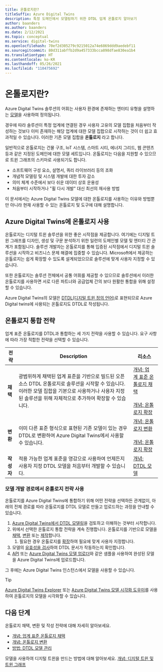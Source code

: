 ```yaml
---
title: 온톨로지란?
titleSuffix: Azure Digital Twins
description: 특정 도메인에서 모델링하기 위한 DTDL 업계 온톨로지 알아보기
author: baanders
ms.author: baanders
ms.date: 2/12/2021
ms.topic: conceptual
ms.service: digital-twins
ms.openlocfilehash: 70ef2d305279c9215012a74e6869ddd9aedebf11
ms.sourcegitcommit: 80d311abffb2d9a457333bcca898dfae830ea1b4
ms.translationtype: HT
ms.contentlocale: ko-KR
ms.lasthandoff: 05/26/2021
ms.locfileid: "110475692"
---
```

# <a name="what-is-an-ontology"></a>온톨로지란? 

Azure Digital Twins 솔루션의 어휘는 사용자 환경에 존재하는 엔터티 유형을 설명하는 [모델](concepts-models.md)을 사용하여 정의됩니다.

경우에 따라 솔루션이 특정 업계에 연결된 경우 사용자 고유의 모델 집합을 처음부터 작성하는 것보다 이미 존재하는 해당 업계에 대한 모델 집합으로 시작하는 것이 더 쉽고 효과적일 수 있습니다. 이러한 기존 모델 집합을 **온톨로지** 라고 합니다. 

일반적으로 온톨로지는 건물 구조, IoT 시스템, 스마트 시티, 에너지 그리드, 웹 콘텐츠 등과 같은 지정된 도메인에 대한 모델 세트입니다. 온톨로지는 다음을 지원할 수 있으므로 트윈 그래프의 스키마로 사용되기도 합니다.
* 소프트웨어 구성 요소, 설명서, 쿼리 라이브러리 등의 조화
* 개념적 모델링 및 시스템 개발에 대한 투자 감소
* 의미 체계 수준에서 보다 쉬운 데이터 상호 운용성
* 처음부터 시작하거나 "휠 다시 개발" 대신 최선의 재사용 방법

이 문서에서는 Azure Digital Twins 모델에 대한 온톨로지를 사용하는 이유와 방법뿐만 아니라 현재 사용할 수 있는 온톨로지 및 도구에 대해 설명합니다.

## <a name="using-ontologies-for-azure-digital-twins"></a>Azure Digital Twins에 온톨로지 사용

온톨로지는 디지털 트윈 솔루션을 위한 좋은 시작점을 제공합니다. 여기에는 디지털 트윈 그래프를 디자인, 생성 및 구문 분석하기 위한 일련의 도메인별 모델 및 엔터티 간 관계가 포함됩니다. 솔루션 개발자는 온톨로지를 통해 입증된 시작점에서 디지털 트윈 솔루션을 시작하고 비즈니스 문제 해결에 집중할 수 있습니다. Microsoft에서 제공하는 온톨로지는 쉽게 확장할 수 있도록 설계되었으므로 솔루션에 맞게 사용자 지정할 수 있습니다. 

또한 온톨로지는 솔루션 전체에서 공통 어휘를 제공할 수 있으므로 솔루션에서 이러한 온톨로지를 사용하면 서로 다른 파트너와 공급업체 간의 보다 원활한 통합을 위해 설정할 수 있습니다.

Azure Digital Twins의 모델은 [DTDL(디지털 트윈 정의 언어)](https://github.com/Azure/opendigitaltwins-dtdl/blob/master/DTDL/v2/dtdlv2.md)로 표현되므로 Azure Digital twins에 사용되는 온톨로지도 DTDL로 작성됩니다. 

## <a name="strategies-for-integrating-ontologies"></a>온톨로지 통합 전략

업계 표준 온톨로지를 DTDL과 통합하는 세 가지 전략을 사용할 수 있습니다. 요구 사항에 따라 가장 적합한 전략을 선택할 수 있습니다.

| 전략 | Description | 리소스 |
| --- | --- | --- |
| **채택** | 광범위하게 채택된 업계 표준을 기반으로 빌드된 오픈 소스 DTDL 온톨로지로 솔루션을 시작할 수 있습니다. 이러한 모델 집합을 기본으로 사용하거나 사용자 지정된 솔루션을 위해 자체적으로 추가하여 확장할 수 있습니다. | [개념:&nbsp;업계&nbsp;표준&nbsp;온톨로지 채택](concepts-ontologies-adopt.md)<br><br>[개념:&nbsp;온톨로지&nbsp;확장](concepts-ontologies-extend.md) |
| **변환** | 이미 다른 표준 형식으로 표현된 기존 모델이 있는 경우 DTDL로 변환하여 Azure Digital Twins에서 사용할 수 있습니다. | [개념:&nbsp;온톨로지&nbsp;변환](concepts-ontologies-convert.md)<br><br>[개념:&nbsp;온톨로지&nbsp;확장](concepts-ontologies-extend.md) |
| **작성자** | 적용 가능한 업계 표준을 영감으로 사용하여 언제든지 사용자 지정 DTDL 모델을 처음부터 개발할 수 있습니다. | [개념: DTDL 모델](concepts-models.md) |

### <a name="using-ontology-strategies-in-a-model-development-path"></a>모델 개발 경로에서 온톨로지 전략 사용

온톨로지를 Azure Digital Twins에 통합하기 위해 어떤 전략을 선택하든 관계없이, 아래의 전체 경로를 따라 온톨로지를 DTDL 모델로 만들고 업로드하는 과정을 안내할 수 있습니다.

1. [Azure Digital Twins에서 DTDL 모델링](concepts-models.md)을 검토하고 이해하는 것부터 시작합니다.
1. 위에서 선택한 온톨로지 통합 전략을 계속 진행합니다. 온톨로지를 기반으로 모델을 [채택](concepts-ontologies-adopt.md), [변환](concepts-ontologies-convert.md) 또는 [제작](concepts-models.md)합니다.
    1. 필요한 경우 온톨로지를 [확장](concepts-ontologies-extend.md)하여 필요에 맞게 사용자 지정합니다.
1. 모델의 [유효성을 검사](how-to-parse-models.md)하여 DTDL 문서가 작동하는지 확인합니다.
1. [API](how-to-manage-model.md#upload-models) 또는 [Azure Digital Twins 모델 업로더](https://github.com/Azure/opendigitaltwins-building-tools/tree/master/ModelUploader)와 같은 샘플을 사용하여 완성된 모델을 Azure Digital Twins에 업로드합니다.

그 후에는 Azure Digital Twins 인스턴스에서 모델을 사용할 수 있습니다. 

>[!TIP]
> [Azure Digital Twins Explorer](concepts-azure-digital-twins-explorer.md) 또는 [Azure Digital Twins 모델 시각화 도우미](https://github.com/Azure/opendigitaltwins-building-tools/tree/master/AdtModelVisualizer)를 사용하여 온톨로지의 모델을 시각화할 수 있습니다.

## <a name="next-steps"></a>다음 단계

온톨로지 채택, 변환 및 작성 전략에 대해 자세히 알아보세요.
* [개념: 업계 표준 온톨로지 채택](concepts-ontologies-adopt.md)
* [개념: 온톨로지 변환](concepts-ontologies-convert.md)
* [방법: DTDL 모델 관리](how-to-manage-model.md)

모델을 사용하여 디지털 트윈을 만드는 방법에 대해 알아보세요. [개념: 디지털 트윈 및 트윈 그래프](concepts-twins-graph.md)